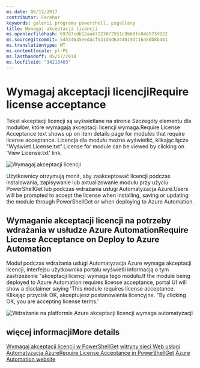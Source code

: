 ```yaml
---
ms.date: 06/12/2017
contributor: Farehar
keywords: galerii programu powershell, psgallery
title: Wymagaj akceptacji licencji
ms.openlocfilehash: 69787cdb12aa47223072551c9b68fc046573f022
ms.sourcegitcommit: 54534635eedacf531d8d6344019dc16a50b8b441
ms.translationtype: MT
ms.contentlocale: pl-PL
ms.lasthandoff: 05/17/2018
ms.locfileid: "34218403"
---
```

# <a name="require-license-acceptance"></a><span data-ttu-id="b4c39-103">Wymagaj akceptacji licencji</span><span class="sxs-lookup"><span data-stu-id="b4c39-103">Require license acceptance</span></span>

<span data-ttu-id="b4c39-104">Tekst akceptacji licencji są wyświetlane na stronie Szczegóły elementu dla modułów, które wymagają akceptacji licencji wymaga.</span><span class="sxs-lookup"><span data-stu-id="b4c39-104">Require License Acceptance text shows up on item details page for modules that require license acceptance.</span></span> <span data-ttu-id="b4c39-105">Licencja dla modułu można wyświetlić, klikając łącze "Wyświetl License.txt".</span><span class="sxs-lookup"><span data-stu-id="b4c39-105">License for module can be viewed by clicking on 'View License.txt' link.</span></span>

![Wymagaj akceptacji licencji](../../Images/RequireLicenseAcceptance.png)

<span data-ttu-id="b4c39-107">Użytkownicy otrzymują monit, aby zaakceptować licencji podczas instalowania, zapisywanie lub aktualizowanie modułu przy użyciu PowerShellGet lub podczas wdrażania usługi Automatyzacja Azure.</span><span class="sxs-lookup"><span data-stu-id="b4c39-107">Users will be prompted to accept the license when installing, saving or updating the module through PowerShellGet or when deploying to Azure Automation.</span></span>

## <a name="require-license-acceptance-on-deploy-to-azure-automation"></a><span data-ttu-id="b4c39-108">Wymaganie akceptacji licencji na potrzeby wdrażania w usłudze Azure Automation</span><span class="sxs-lookup"><span data-stu-id="b4c39-108">Require License Acceptance on Deploy to Azure Automation</span></span>

<span data-ttu-id="b4c39-109">Moduł podczas wdrażania usługi Automatyzacja Azure wymaga akceptacji licencji, interfejsu użytkownika portalu wyświetli informacją o tym zastrzeżenie "akceptacji licencji wymaga tego modułu.</span><span class="sxs-lookup"><span data-stu-id="b4c39-109">If the module being deployed to Azure Automation requires license acceptance, portal UI will show a disclaimer saying 'This module requires license acceptance.</span></span> <span data-ttu-id="b4c39-110">Klikając przycisk OK, akceptujesz postanowienia licencyjne. "</span><span class="sxs-lookup"><span data-stu-id="b4c39-110">By clicking OK, you are accepting license terms.'</span></span>

![Wdrażanie na platformie Azure akceptacji licencji wymaga automatyzacji](../../Images/DeployToAzureAutomationRequireLicenseAcceptanceDisclaimer.png)

## <a name="more-details"></a><span data-ttu-id="b4c39-112">więcej informacji</span><span class="sxs-lookup"><span data-stu-id="b4c39-112">More details</span></span>

<span data-ttu-id="b4c39-113">[Wymagaj akceptacji licencji w PowerShellGet](../../concepts/module-license-acceptance.md)
[witryny sieci Web usługi Automatyzacja Azure](/azure/automation)</span><span class="sxs-lookup"><span data-stu-id="b4c39-113">[Require License Acceptance in PowerShellGet](../../concepts/module-license-acceptance.md)
[Azure Automation website](/azure/automation)</span></span>
